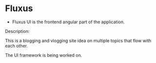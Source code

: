 # Fluxus

- Fluxus UI is the frontend angular part of the application.

Description:

This is a blogging and vlogging site idea on multiple topics that flow with each other.

The UI framework is being worked on.
